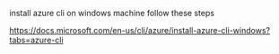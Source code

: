 install azure cli on windows machine
follow these steps

https://docs.microsoft.com/en-us/cli/azure/install-azure-cli-windows?tabs=azure-cli